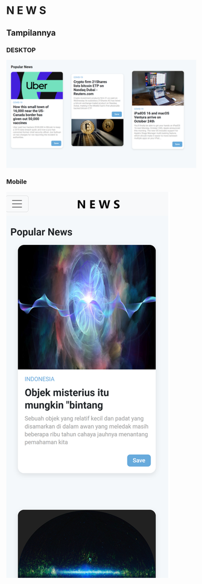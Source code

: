 # N E W S

## Tampilannya

### DESKTOP

![Image of Thumbnail ](/1.png)

### Mobile

![Image of Thumbnail Rexponsive](/2.png)
